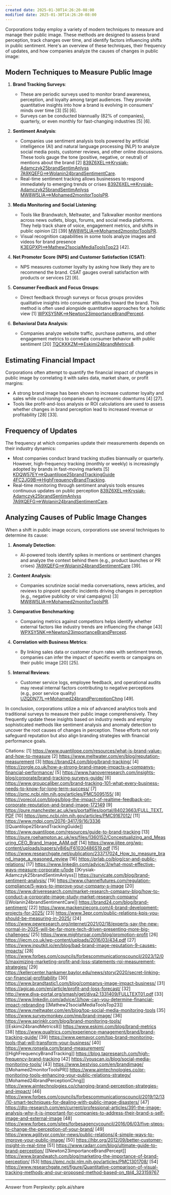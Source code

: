 ```yaml
---
created date: 2025-01-30T14:26:20-08:00
modified date: 2025-01-30T14:26:20-08:00
---
```

Corporations today employ a variety of modern techniques to measure and manage their public image. These methods are designed to assess brand perception, track changes over time, and identify factors influencing shifts in public sentiment. Here's an overview of these techniques, their frequency of updates, and how companies analyze the causes of changes in public image:

## **Modern Techniques to Measure Public Image**
1. **Brand Tracking Surveys**:
   - These are periodic surveys used to monitor brand awareness, perception, and loyalty among target audiences. They provide quantitative insights into how a brand is evolving in consumers' minds over time [3] [5] [6].
   - Surveys can be conducted biannually (82% of companies), quarterly, or even monthly for fast-changing industries [5] [6].

2. **Sentiment Analysis**:
   - Companies use sentiment analysis tools powered by artificial intelligence (AI) and natural language processing (NLP) to analyze social media posts, customer reviews, and other online discussions. These tools gauge the tone (positive, negative, or neutral) of mentions about the brand [2] [839Z6XEL==>Krysiak-Adamczyk25brandSentimAnlyss](zotero://select/library/items/839Z6XEL) [7A9XQEFG==>Wolanin24brandSentimentCare](zotero://select/library/items/7A9XQEFG).
   - Real-time sentiment tracking allows businesses to respond immediately to emerging trends or crises [839Z6XEL==>Krysiak-Adamczyk25brandSentimAnlyss](zotero://select/library/items/839Z6XEL) [MW8W5LIA==>Mohamed2monitorToolsPR](zotero://select/library/items/MW8W5LIA).

3. **Media Monitoring and Social Listening**:
   - Tools like Brandwatch, Meltwater, and Talkwalker monitor mentions across news outlets, blogs, forums, and social media platforms. They help track share of voice, engagement metrics, and shifts in public opinion [2] [39] [MW8W5LIA==>Mohamed2monitorToolsPR](zotero://select/library/items/MW8W5LIA).
   - Visual recognition capabilities in some tools analyze images and videos for brand presence [K3EGPXPI==>Mathew21socialMediaToolsTop23](zotero://select/library/items/K3EGPXPI) [42].

4. **Net Promoter Score (NPS) and Customer Satisfaction (CSAT)**:
   - NPS measures customer loyalty by asking how likely they are to recommend the brand. CSAT gauges overall satisfaction with products or services [2] [6].

5. **Consumer Feedback and Focus Groups**:
   - Direct feedback through surveys or focus groups provides qualitative insights into consumer attitudes toward the brand. This method is often used alongside quantitative approaches for a holistic view [1] [WPXSY5NK==>Newton23importanceBrandPercept](zotero://select/library/items/WPXSY5NK).

6. **Behavioral Data Analysis**:
   - Companies analyze website traffic, purchase patterns, and other engagement metrics to correlate consumer behavior with public sentiment [20] [TQCKKKZM==>Eskimi24brandMetrics8](zotero://select/library/items/TQCKKKZM).

## **Estimating Financial Impact**
Corporations often attempt to quantify the financial impact of changes in public image by correlating it with sales data, market share, or profit margins:
- A strong brand image has been shown to increase customer loyalty and sales while cushioning companies during economic downturns [4] [27].
- Tools like profit-and-loss analysis or ROI calculations are used to assess whether changes in brand perception lead to increased revenue or profitability [28] [33].

## **Frequency of Updates**
The frequency at which companies update their measurements depends on their industry dynamics:
- Most companies conduct brand tracking studies biannually or quarterly. However, high-frequency tracking (monthly or weekly) is increasingly adopted by brands in fast-moving markets [5] [KDQW57EY==>Quantilope25brandTrackingGuide](zotero://select/library/items/KDQW57EY) [4FC2JG9B==>HighFrequencyBrandTracking](zotero://select/library/items/4FC2JG9B).
- Real-time monitoring through sentiment analysis tools ensures continuous updates on public perception [839Z6XEL==>Krysiak-Adamczyk25brandSentimAnlyss](zotero://select/library/items/839Z6XEL) [7A9XQEFG==>Wolanin24brandSentimentCare](zotero://select/library/items/7A9XQEFG).

## **Analyzing Causes of Public Image Changes**
When a shift in public image occurs, corporations use several techniques to determine its cause:
1. **Anomaly Detection**:
   - AI-powered tools identify spikes in mentions or sentiment changes and analyze the context behind them (e.g., product launches or PR crises) [7A9XQEFG==>Wolanin24brandSentimentCare](zotero://select/library/items/7A9XQEFG) [39].
   
2. **Content Analysis**:
   - Companies scrutinize social media conversations, news articles, and reviews to pinpoint specific incidents driving changes in perception (e.g., negative publicity or viral campaigns) [3] [MW8W5LIA==>Mohamed2monitorToolsPR](zotero://select/library/items/MW8W5LIA).

3. **Comparative Benchmarking**:
   - Comparing metrics against competitors helps identify whether external factors like industry trends are influencing the change [43] [WPXSY5NK==>Newton23importanceBrandPercept](zotero://select/library/items/WPXSY5NK).

4. **Correlation with Business Metrics**:
   - By linking sales data or customer churn rates with sentiment trends, companies can infer the impact of specific events or campaigns on their public image [20] [25].

5. **Internal Reviews**:
   - Customer service logs, employee feedback, and operational audits may reveal internal factors contributing to negative perceptions (e.g., poor service quality) [UZQDN77L==>Mohamed24brandPerceptionChng](zotero://select/library/items/UZQDN77L) [49].

In conclusion, corporations utilize a mix of advanced analytics tools and traditional surveys to measure their public image comprehensively. They frequently update these insights based on industry needs and employ sophisticated methods like sentiment analysis and anomaly detection to uncover the root causes of changes in perception. These efforts not only safeguard reputation but also align branding strategies with financial performance goals.

Citations:
[1] https://www.quantilope.com/resources/what-is-brand-value-and-how-to-measure
[2] https://www.meltwater.com/en/blog/reputation-measurement
[3] https://brand24.com/blog/brand-tracking/
[4] https://zorgle.co.uk/how-a-strong-brand-image-impacts-a-companys-financial-performance/
[5] https://www.hanoverresearch.com/insights-blog/corporate/brand-tracking-surveys-guide/
[6] https://www.groupcaliber.com/brand-tracking-101-what-every-business-needs-to-know-for-long-term-success/
[7] https://pmc.ncbi.nlm.nih.gov/articles/PMC5095155/
[8] https://vorecol.com/blogs/blog-the-impact-of-realtime-feedback-on-corporate-reputation-and-brand-image-172149
[9] https://pure.manchester.ac.uk/ws/portalfiles/portal/84023663/FULL_TEXT.PDF
[10] https://pmc.ncbi.nlm.nih.gov/articles/PMC9167012/
[11] https://www.mdpi.com/2076-3417/9/16/3336
[[Quantilope25brandTrackingGuide]] https://www.quantilope.com/resources/guide-to-brand-tracking
[13] https://pure.roehampton.ac.uk/ws/files/1360152/Conceptualizing_and_Measuring_CEO_Brand_Image_AAM.pdf
[14] https://www.ijitee.org/wp-content/uploads/papers/v8i6s/F61030486S19.pdf
[15] https://www.researchgate.net/publication/233717024_How_to_measure_brand_image_a_reasoned_review
[16] https://prlab.co/blog/csr-and-public-relations/
[17] https://www.linkedin.com/advice/3/what-most-effective-ways-measure-corporate-u1ode
[[Krysiak-Adamczyk25brandSentimAnlyss]] https://survicate.com/blog/brand-sentiment-analysis/
[19] https://www.channelfutures.com/regulation-compliance/5-ways-to-improve-your-company-s-image
[20] https://www.driveresearch.com/market-research-company-blog/how-to-conduct-a-corporate-image-study-market-research-company/
[[Wolanin24brandSentimentCare]] https://brand24.com/blog/brand-sentiment/
[22] https://www.mackenziecorp.com/4-brand-development-projects-for-2025/
[23] https://www.3epr.com/public-relations-kpis-you-should-be-measuring-in-2025/
[24] https://www.pewresearch.org/internet/2021/02/18/experts-say-the-new-normal-in-2025-will-be-far-more-tech-driven-presenting-more-big-challenges/
[25] https://www.mightyroar.com/blog/promotion-profit
[26] https://ijecm.co.uk/wp-content/uploads/2016/03/434.pdf
[27] https://www.inputkit.io/en/blog/bad-brand-image-reputation-9-causes-impacts/
[28] https://www.forbes.com/councils/forbescommunicationscouncil/2023/12/05/maximizing-marketing-profit-and-loss-statements-roi-measurement-strategies/
[29] https://kellercenter.hankamer.baylor.edu/news/story/2020/secret-linking-csr-financial-profitability
[30] https://www.brandtastic1.com/blog/companys-image-impact-business/
[31] https://agicap.com/en/article/profit-and-loss-forecast/
[32] http://www.diva-portal.org/smash/get/diva2:1331409/FULLTEXT01.pdf
[33] https://www.linkedin.com/advice/3/how-can-you-determine-financial-impact-rebranding
[[Mathew21socialMediaToolsTop23]] https://www.meltwater.com/en/blog/top-social-media-monitoring-tools
[35] https://www.surveymonkey.com/mp/brand-image/
[36] https://www.sprinklr.com/blog/brand-monitoring-tools/
[[Eskimi24brandMetrics8]] https://www.eskimi.com/blog/brand-metrics
[38] https://www.qualtrics.com/experience-management/brand/brand-tracking-guide/
[39] https://www.pemavor.com/top-brand-monitoring-tools-that-will-transform-your-business/
[40] https://www.ronsela.com/brand-measurement/
[[HighFrequencyBrandTracking]] https://blog.tapresearch.com/high-frequency-brand-tracking
[42] https://youscan.io/blog/social-media-monitoring-tools/
[43] https://www.bestviso.com/en/brandimage/
[[Mohamed2monitorToolsPR]] https://www.aimtechnologies.co/pr-monitoring-tools-enhancing-your-public-relations-strategy/
[[Mohamed24brandPerceptionChng]] https://www.aimtechnologies.co/changing-brand-perception-strategies-and-impact/
[46] https://www.forbes.com/councils/forbescommunicationscouncil/2019/12/13/10-smart-techniques-for-dealing-with-public-image-disasters/
[47] https://dto-research.com/en/current/professional-articles/391-the-image-analysis-why-it-is-important-for-companies-to-address-their-brand-s-self-image-and-external-image
[48] https://www.forbes.com/sites/forbesagencycouncil/2016/06/03/five-steps-to-change-the-perception-of-your-brand/
[49] https://www.agilitypr.com/pr-news/public-relations/4-simple-ways-to-improve-your-public-image/
[50] https://hbr.org/2012/09/better-customer-insight-in-real-time
[51] https://www.radarr.com/blog/ultimate-guide-to-brand-perception/
[[Newton23importanceBrandPercept]] https://www.brandwatch.com/blog/marketing-the-importance-of-brand-perception/
[53] https://pmc.ncbi.nlm.nih.gov/articles/PMC1301708/
[54] https://www.researchgate.net/figure/Quantitative-comparison-of-visual-tracking-methods-and-our-proposed-method-based-on_tbl4_323159767

---
Answer from Perplexity: pplx.ai/share
